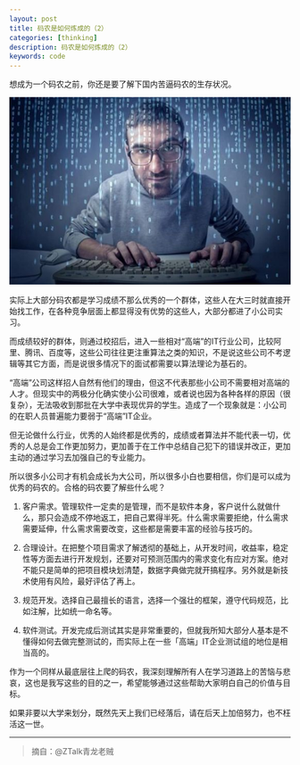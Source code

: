 ```yaml
---
layout: post
title: 码农是如何炼成的（2）
categories: [thinking]
description: 码农是如何炼成的（2）
keywords: code
---
```


想成为一个码农之前，你还是要了解下国内苦逼码农的生存状况。

![码农是如何炼成的](/images/posts/2014-07-30-code-famer.jpg)

实际上大部分码农都是学习成绩不那么优秀的一个群体，这些人在大三时就直接开始找工作，在各种竞争层面上都显得没有优势的这些人，大部分都进了小公司实习。

而成绩较好的群体，则通过校招后，进入一些相对“高端”的IT行业公司，比较阿里、腾讯、百度等，这些公司往往更注重算法之类的知识，不是说这些公司不考逻辑等其它方面，而是说很多情况下的面试都需要以算法理论为基石的。

“高端”公司这样招人自然有他们的理由，但这不代表那些小公司不需要相对高端的人才。但现实中的两极分化确实使小公司很难，或者说也因为各种各样的原因（很复杂），无法吸收到那批在大学中表现优异的学生。造成了一个现象就是：小公司的在职人员普遍能力要弱于“高端”IT企业。

但无论做什么行业，优秀的人始终都是优秀的，成绩或者算法并不能代表一切，优秀的人总是会工作更加努力，更加善于在工作中总结自己犯下的错误并改正，更加主动的通过学习去加强自己的专业能力。

所以很多小公司才有机会成长为大公司，所以很多小白也要相信，你们是可以成为优秀的码农的。合格的码农要了解些什么呢？

1. 客户需求。管理软件一定卖的是管理，而不是软件本身，客户说什么就做什么，那只会造成不停地返工，把自己累得半死。什么需求需要拒绝，什么需求需要延伸，什么需求需要改变，这些都是需要丰富的经验与技巧的。

2. 合理设计。在把整个项目需求了解透彻的基础上，从开发时间，收益率，稳定性等方面去进行开发规划，还要对可预测范围内的需求变化有应对方案。绝对不能只是简单的把项目模块划清楚，数据字典做完就开搞程序。另外就是新技术使用有风险，最好评估了再上。

3. 规范开发。选择自己最擅长的语言，选择一个强壮的框架，遵守代码规范，比如注解，比如统一命名等。

1. 软件测试。开发完成后测试其实是非常重要的，但就我所知大部分人基本是不懂得如何去做完整测试的，而实际上在一些「高端」IT企业测试组的地位是相当高的。

作为一个同样从最底层往上爬的码农，我深刻理解所有人在学习道路上的苦恼与悲哀，这也是我写这些的目的之一，希望能够通过这些帮助大家明白自己的价值与目标。

如果非要以大学来划分，既然先天上我们已经落后，请在后天上加倍努力，也不枉活这一世。

---

>摘自：@ZTalk青龙老贼

